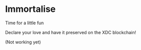 # Immortalise

Time for a little fun

Declare your love and have it preserved on the XDC blockchain!

(Not working yet)
